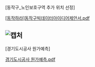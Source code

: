 [동작구_노인보호구역 추가 위치 선정]

[[동작하라]동작구빅데이터아이디어제안서.pdf](https://github.com/DrumDong/Contest_Exhibit/files/4687413/default.pdf)

![캡처](https://user-images.githubusercontent.com/49140971/82995034-06c1c480-a03e-11ea-801c-8da12b6fcede.PNG)
------------------------------------------------------------------------------------------------------------------------

[경기도시공사 원가예측]

[경기도시공사 원가예측.pdf]([공사원가예측-경기도시공사.pdf](https://github.com/DrumDong/Contest_Exhibit/files/5515703/-.pdf))
